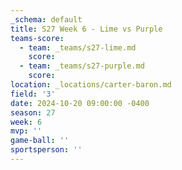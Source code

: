 ```yaml
---
_schema: default
title: S27 Week 6 - Lime vs Purple
teams-score:
  - team: _teams/s27-lime.md
    score:
  - team: _teams/s27-purple.md
    score:
location: _locations/carter-baron.md
field: '3'
date: 2024-10-20 09:00:00 -0400
season: 27
week: 6
mvp: ''
game-ball: ''
sportsperson: ''
---
```

